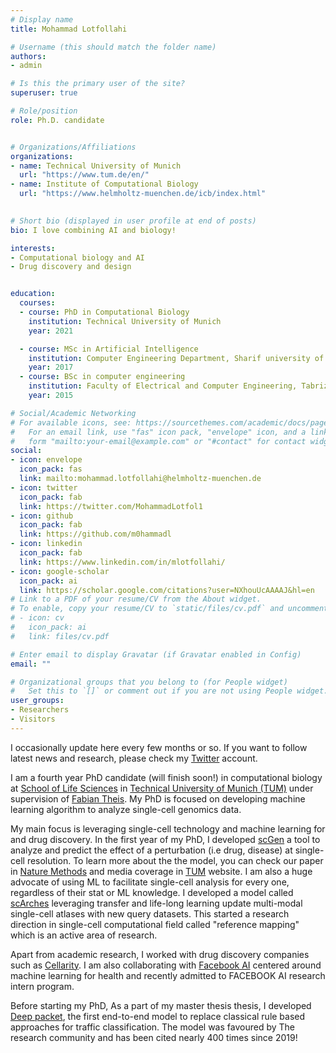 ```yaml
---
# Display name
title: Mohammad Lotfollahi

# Username (this should match the folder name)
authors:
- admin

# Is this the primary user of the site?
superuser: true

# Role/position
role: Ph.D. candidate


# Organizations/Affiliations
organizations:
- name: Technical University of Munich 
  url: "https://www.tum.de/en/"
- name: Institute of Computational Biology
  url: "https://www.helmholtz-muenchen.de/icb/index.html"
    

# Short bio (displayed in user profile at end of posts)
bio: I love combining AI and biology!

interests:
- Computational biology and AI 
- Drug discovery and design 


education:
  courses:
  - course: PhD in Computational Biology
    institution: Technical University of Munich
    year: 2021

  - course: MSc in Artificial Intelligence
    institution: Computer Engineering Department, Sharif university of Technology
    year: 2017
  - course: BSc in computer engineering
    institution: Faculty of Electrical and Computer Engineering, Tabriz University
    year: 2015

# Social/Academic Networking
# For available icons, see: https://sourcethemes.com/academic/docs/page-builder/#icons
#   For an email link, use "fas" icon pack, "envelope" icon, and a link in the
#   form "mailto:your-email@example.com" or "#contact" for contact widget.
social:
- icon: envelope
  icon_pack: fas
  link: mailto:mohammad.lotfollahi@helmholtz-muenchen.de
- icon: twitter
  icon_pack: fab
  link: https://twitter.com/MohammadLotfol1
- icon: github
  icon_pack: fab
  link: https://github.com/m0hammadl
- icon: linkedin
  icon_pack: fab
  link: https://www.linkedin.com/in/mlotfollahi/
- icon: google-scholar
  icon_pack: ai
  link: https://scholar.google.com/citations?user=NXhouUcAAAAJ&hl=en
# Link to a PDF of your resume/CV from the About widget.
# To enable, copy your resume/CV to `static/files/cv.pdf` and uncomment the lines below.
# - icon: cv
#   icon_pack: ai
#   link: files/cv.pdf

# Enter email to display Gravatar (if Gravatar enabled in Config)
email: ""

# Organizational groups that you belong to (for People widget)
#   Set this to `[]` or comment out if you are not using People widget.
user_groups:
- Researchers
- Visitors
---
```


I occasionally update here every few months or so. If you want to follow latest news and research, please check my
 <a href="https://twitter.com/MohammadLotfol1">Twitter</a> account.


I am a fourth year PhD candidate (will finish soon!) in computational biology at <a href="https://www.wzw.tum.de/index.php?id=2&L=1">School of Life Sciences</a> in
<a href="https://www.tum.de/en/">Technical University of Munich (TUM)</a> under supervision of <a href="https://www.helmholtz-muenchen.de/icb/institute/staff/staff/ma/2494/index.html">Fabian Theis</a>.
My PhD is focused on developing machine learning algorithm to analyze single-cell genomics data.
 
My main focus is leveraging single-cell technology and machine learning for  and drug discovery. In the first year of my PhD, I developed 
<a href="https://github.com/theislab/scgen">scGen</a> a tool to analyze and  predict the effect of a perturbation (i.e drug, disease) at single-cell
resolution. To learn more about the the model, you can check our paper in <a href="https://www.nature.com/articles/s41592-019-0494-8">Nature Methods</a> 
and media coverage in  <a href="https://www.tum.de/nc/en/about-tum/news/press-releases/details/35624/">TUM</a> website. I am also a huge advocate of using ML to facilitate single-cell analysis for every one,
 regardless of their stat or ML knowledge. I developed a model 
called  <a href="https://github.com/theislab/scarches">scArches</a> leveraging transfer and life-long learning update multi-modal single-cell atlases with new query datasets. This started a research
direction in single-cell computational field called "reference mapping" which is  an active area of research.


Apart from academic research, I worked with drug discovery companies such as <a href="https://cellarity.com/">Cellarity</a>.
I am also collaborating with <a href="https://ai.facebook.com/">Facebook AI</a> centered around machine learning for health and recently admitted to FACEBOOK AI research intern program.


Before starting my PhD, As a part of my master thesis thesis, I developed 
 <a href="shorturl.at/kCSZ4">Deep packet</a>, the first end-to-end model to
replace classical rule based approaches for traffic classification. The model was favoured by
The research community and has been cited nearly 400 times since 2019!






 
